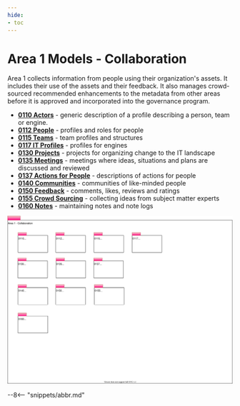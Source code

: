 ```yaml
---
hide:
- toc
---
```


<!-- SPDX-License-Identifier: CC-BY-4.0 -->
<!-- Copyright Contributors to the Egeria project. -->

# Area 1 Models - Collaboration

Area 1 collects information from people using their organization's assets.
It includes their use of the assets and their feedback.
It also manages crowd-sourced recommended enhancements to the
metadata from other areas before it is approved and incorporated
into the governance program.

* **[0110 Actors](0110-Actors.md)** - generic description of a profile describing a person, team or engine.
* **[0112 People](0112-People.md)** - profiles and roles for people
* **[0115 Teams](0115-Teams.md)** - team profiles and structures
* **[0117 IT Profiles](0117-IT-Profiles.md)** - profiles for engines
* **[0130 Projects](0130-Projects.md)** - projects for organizing change to the IT landscape
* **[0135 Meetings](0135-Meetings.md)** - meetings where ideas, situations and plans are discussed and reviewed
* **[0137 Actions for People](0137-Actions.md)** - descriptions of actions for people
* **[0140 Communities](0140-Communities.md)** - communities of like-minded people
* **[0150 Feedback](0150-Feedback.md)** - comments, likes, reviews and ratings
* **[0155 Crowd Sourcing](0155-Crowd-Sourcing.md)** - collecting ideas from subject matter experts
* **[0160 Notes](0160-Notes.md)** - maintaining notes and note logs

![UML Packages](area-1-collaboration-Overview.svg#pagewidth)

--8<-- "snippets/abbr.md"
